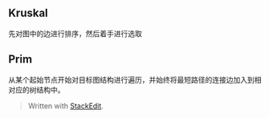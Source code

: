 ## Kruskal
先对图中的边进行排序，然后着手进行选取
## Prim
从某个起始节点开始对目标图结构进行遍历，并始终将最短路径的连接边加入到相对应的树结构中。


> Written with [StackEdit](https://stackedit.io/).
<!--stackedit_data:
eyJoaXN0b3J5IjpbLTExNDYwMTY2NzJdfQ==
-->